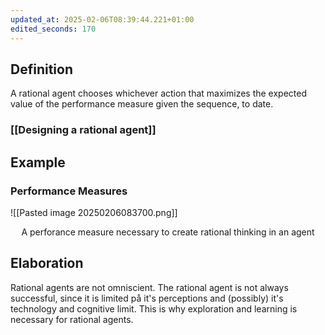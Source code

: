 ```yaml
---
updated_at: 2025-02-06T08:39:44.221+01:00
edited_seconds: 170
---
```

## Definition
A rational agent chooses whichever action that maximizes the expected value of the performance measure given the sequence, to date.

### [[Designing a rational agent]]

## Example
### Performance Measures
![[Pasted image 20250206083700.png]]
<center> A perforance measure necessary to create rational thinking in an agent </center>

## Elaboration
Rational agents are not omniscient.  The rational agent is not always successful, since it is limited på it's perceptions and (possibly) it's technology and cognitive limit.  This is why exploration and learning is necessary for rational agents. 
